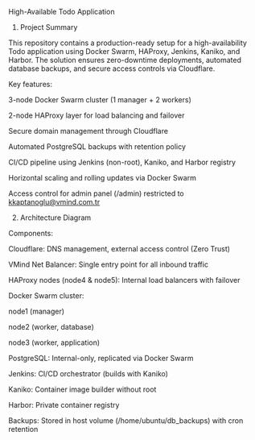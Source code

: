 High-Available Todo Application

1. Project Summary

This repository contains a production-ready setup for a high-availability Todo application using Docker Swarm, HAProxy, Jenkins, Kaniko, and Harbor. The solution ensures zero-downtime deployments, automated database backups, and secure access controls via Cloudflare.

Key features:

3-node Docker Swarm cluster (1 manager + 2 workers)

2-node HAProxy layer for load balancing and failover

Secure domain management through Cloudflare

Automated PostgreSQL backups with retention policy

CI/CD pipeline using Jenkins (non-root), Kaniko, and Harbor registry

Horizontal scaling and rolling updates via Docker Swarm

Access control for admin panel (/admin) restricted to kkaptanoglu@vmind.com.tr

2. Architecture Diagram



Components:

Cloudflare: DNS management, external access control (Zero Trust)

VMind Net Balancer: Single entry point for all inbound traffic

HAProxy nodes (node4 & node5): Internal load balancers with failover

Docker Swarm cluster:

node1 (manager)

node2 (worker, database)

node3 (worker, application)

PostgreSQL: Internal-only, replicated via Docker Swarm

Jenkins: CI/CD orchestrator (builds with Kaniko)

Kaniko: Container image builder without root

Harbor: Private container registry

Backups: Stored in host volume (/home/ubuntu/db_backups) with cron retention
